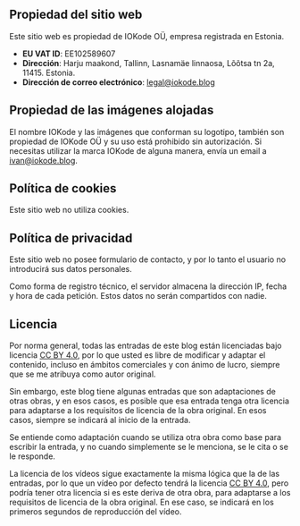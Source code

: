 ## Propiedad del sitio web

Este sitio web es propiedad de IOKode OÜ, empresa registrada en Estonia.
- **EU VAT ID**: EE102589607
- **Dirección**: Harju maakond, Tallinn, Lasnamäe linnaosa, Lõõtsa tn 2a, 11415. Estonia.
- **Dirección de correo electrónico**: <legal@iokode.blog>

## Propiedad de las imágenes alojadas

El nombre IOKode y las imágenes que conforman su logotipo, también
son propiedad de IOKode OÜ y su uso está prohibido sin autorización.
Si necesitas utilizar la marca IOKode de alguna manera, envía un email a <ivan@iokode.blog>.

## Política de cookies
Este sitio web no utiliza cookies.

## Política de privacidad
Este sitio web no posee formulario de contacto, y por lo tanto el usuario no introducirá
sus datos personales.

Como forma de registro técnico, el servidor almacena la dirección IP,
fecha y hora de cada petición. Estos datos no serán compartidos con nadie.

## Licencia
Por norma general, todas las entradas de este blog están licenciadas bajo licencia
[CC BY 4.0](https://creativecommons.org/licenses/by/4.0/), por lo que usted es libre
de modificar y adaptar el contenido, incluso en ámbitos comerciales y con ánimo de lucro,
siempre que se me atribuya como autor original.

Sin embargo, este blog tiene algunas entradas que son adaptaciones de otras obras,
y en esos casos, es posible que esa entrada tenga otra licencia para adaptarse a
los requisitos de licencia de la obra original. En esos casos, siempre se indicará
al inicio de la entrada.

Se entiende como adaptación cuando se utiliza otra obra como base para escribir
la entrada, y no cuando simplemente se le menciona, se le cita o se le responde.

La licencia de los vídeos sigue exactamente la misma lógica que la de las entradas,
por lo que un vídeo por defecto tendrá la licencia [CC BY 4.0](https://creativecommons.org/licenses/by/4.0/),
pero podría tener otra licencia si es este deriva de otra obra, para adaptarse
a los requisitos de licencia de la obra original. En ese caso, se indicará en
los primeros segundos de reproducción del vídeo.
